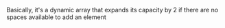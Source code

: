 Basically, it's a dynamic array that expands its capacity by 2 if there are no spaces available to add an element